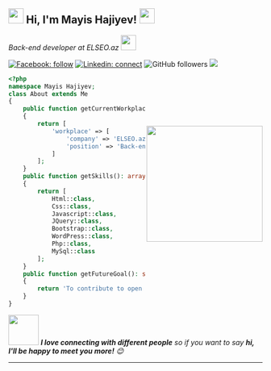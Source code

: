 <h2><img src="https://media.giphy.com/media/ES9cAJlcxblRESzOH1/giphy.gif" width="30">  Hi, I'm Mayis Hajiyev! <img src="https://emojis.slackmojis.com/emojis/images/1531849430/4246/blob-sunglasses.gif?1531849430" width="30"/> </h2>
<p><em>Back-end developer at ELSEO.az <img src="https://media.giphy.com/media/WUlplcMpOCEmTGBtBW/giphy.gif" width="30"> 
</em></p>

[![Facebook: follow](https://img.shields.io/badge/-arifabdd-545454?style=flat-square&logo=Facebook&link=https://www.facebook.com/haciyev.mayis/)](https://www.facebook.com/haciyev.mayis/)
[![Linkedin: connect](https://img.shields.io/badge/-arifabd-545454?style=flat-square&logo=Linkedin&link=https://www.linkedin.com/in/mayis-hacıyev-a2a659199/)](https://www.linkedin.com/in/mayis-hacıyev-a2a659199/)
![GitHub followers](https://img.shields.io/github/followers/23arif?label=Follow&style=social)
![](https://visitor-badge.glitch.me/badge?page_id=haciyevmayis.haciyevmayis)

<img align='right' src="https://media.giphy.com/media/bGgsc5mWoryfgKBx1u/giphy.gif" width="230" style="margin-top:100px">

```php
<?php
namespace Mayis Hajiyev;
class About extends Me
{
    public function getCurrentWorkplace(): array
    {
        return [
            'workplace' => [
                'company' => 'ELSEO.az',
                'position' => 'Back-end developer'         
            ]
        ];
    }
    public function getSkills(): array
    {
        return [
            Html::class,
            Css::class,
            Javascript::class,
            JQuery::class,
            Bootstrap::class,
            WordPress::class,
            Php::class,
            MySql::class
        ];
    }
    public function getFutureGoal(): string
    {
        return 'To contribute to open source.';
    }
}
```

<img src="https://media.giphy.com/media/LnQjpWaON8nhr21vNW/giphy.gif" width="60"> <em><b>I love connecting with different people</b> so if you want to say <b>hi, I'll be happy to meet you more!</b> 😊</em>

---
